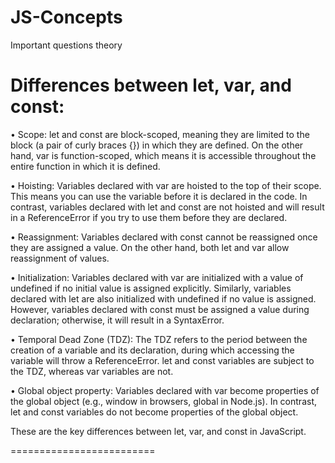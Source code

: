 # JS-Concepts
Important questions theory

# Differences between let, var, and const:

• Scope: let and const are block-scoped, meaning they are limited to the block (a pair of curly braces {}) in which they are defined. On the other hand, var is function-scoped, which means it is accessible throughout the entire function in which it is defined.

• Hoisting: Variables declared with var are hoisted to the top of their scope. This means you can use the variable before it is declared in the code. In contrast, variables declared with let and const are not hoisted and will result in a ReferenceError if you try to use them before they are declared.

• Reassignment: Variables declared with const cannot be reassigned once they are assigned a value. On the other hand, both let and var allow reassignment of values.

• Initialization: Variables declared with var are initialized with a value of undefined if no initial value is assigned explicitly. Similarly, variables declared with let are also initialized with undefined if no value is assigned. However, variables declared with const must be assigned a value during declaration; otherwise, it will result in a SyntaxError.

• Temporal Dead Zone (TDZ): The TDZ refers to the period between the creation of a variable and its declaration, during which accessing the variable will throw a ReferenceError. let and const variables are subject to the TDZ, whereas var variables are not.

• Global object property: Variables declared with var become properties of the global object (e.g., window in browsers, global in Node.js). In contrast, let and const variables do not become properties of the global object.

These are the key differences between let, var, and const in JavaScript.

=========================
